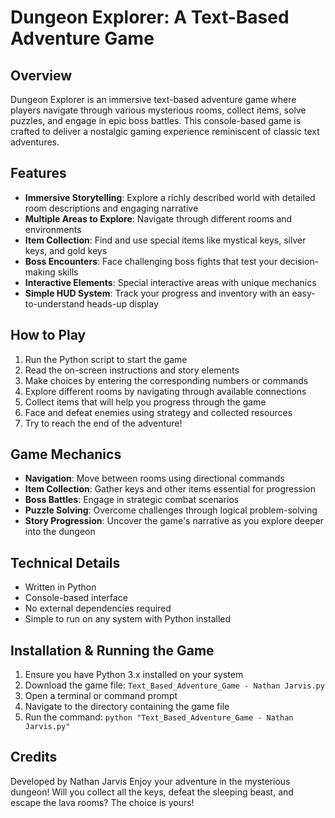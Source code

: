 # Dungeon Explorer: A Text-Based Adventure Game
## Overview
Dungeon Explorer is an immersive text-based adventure game where players navigate through various mysterious rooms, collect items, solve puzzles, and engage in epic boss battles. This console-based game is crafted to deliver a nostalgic gaming experience reminiscent of classic text adventures.
## Features
- **Immersive Storytelling**: Explore a richly described world with detailed room descriptions and engaging narrative
- **Multiple Areas to Explore**: Navigate through different rooms and environments
- **Item Collection**: Find and use special items like mystical keys, silver keys, and gold keys
- **Boss Encounters**: Face challenging boss fights that test your decision-making skills
- **Interactive Elements**: Special interactive areas with unique mechanics
- **Simple HUD System**: Track your progress and inventory with an easy-to-understand heads-up display

## How to Play
1. Run the Python script to start the game
2. Read the on-screen instructions and story elements
3. Make choices by entering the corresponding numbers or commands
4. Explore different rooms by navigating through available connections
5. Collect items that will help you progress through the game
6. Face and defeat enemies using strategy and collected resources
7. Try to reach the end of the adventure!

## Game Mechanics
- **Navigation**: Move between rooms using directional commands
- **Item Collection**: Gather keys and other items essential for progression
- **Boss Battles**: Engage in strategic combat scenarios
- **Puzzle Solving**: Overcome challenges through logical problem-solving
- **Story Progression**: Uncover the game's narrative as you explore deeper into the dungeon

## Technical Details
- Written in Python
- Console-based interface
- No external dependencies required
- Simple to run on any system with Python installed

## Installation & Running the Game
1. Ensure you have Python 3.x installed on your system
2. Download the game file: `Text_Based_Adventure_Game - Nathan Jarvis.py`
3. Open a terminal or command prompt
4. Navigate to the directory containing the game file
5. Run the command: `python "Text_Based_Adventure_Game - Nathan Jarvis.py"`

## Credits
Developed by Nathan Jarvis
Enjoy your adventure in the mysterious dungeon! Will you collect all the keys, defeat the sleeping beast, and escape the lava rooms? The choice is yours!
